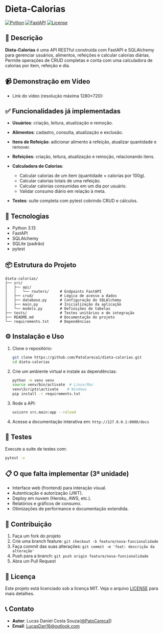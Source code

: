 # Dieta-Calorias

[![Python](https://img.shields.io/badge/Python-3.13-blue)](https://www.python.org/)
[![FastAPI](https://img.shields.io/badge/FastAPI-%5E0.95-green)](https://fastapi.tiangolo.com/)
[![License](https://img.shields.io/badge/license-MIT-lightgrey)](LICENSE)

## 🎯 Descrição

**Dieta-Calorias** é uma API RESTful construída com FastAPI e SQLAlchemy para gerenciar usuários, alimentos, refeições e calcular calorias diárias. Permite operações de CRUD completas e conta com uma calculadora de calorias por item, refeição e dia.

## 📹 Demonstração em Vídeo

* Link do vídeo (resolução máxima 1280×720): 

## ✅ Funcionalidades já implementadas

* **Usuários**: criação, leitura, atualização e remoção.
* **Alimentos**: cadastro, consulta, atualização e exclusão.
* **Itens de Refeição**: adicionar alimento à refeição, atualizar quantidade e remover.
* **Refeições**: criação, leitura, atualização e remoção, relacionando itens.
* **Calculadora de Calorias**:

  * Calcular calorias de um item (quantidade × calorias por 100g).
  * Calcular calorias totais de uma refeição.
  * Calcular calorias consumidas em um dia por usuário.
  * Validar consumo diário em relação à meta.
* **Testes**: suíte completa com pytest cobrindo CRUD e cálculos.

## 🚀 Tecnologias

* Python 3.13
* FastAPI
* SQLAlchemy
* SQLite (padrão)
* pytest

## 📦 Estrutura do Projeto

```text
dieta-calorias/
├── src/
│   ├── api/
│   │   └── routers/     # Endpoints FastAPI
│   ├── crud/            # Lógica de acesso a dados
│   ├── database.py      # Configuração do SQLAlchemy
│   ├── main.py          # Inicialização da aplicação
│   └── models.py        # Definições de tabelas
├── tests/               # Testes unitários e de integração
├── README.md            # Documentação do projeto
└── requirements.txt     # Dependências
```

## ⚙️ Instalação e Uso

1. Clone o repositório:

   ```bash
   git clone https://github.com/PatoCareca1/dieta-calorias.git
   cd dieta-calorias
   ```
2. Crie um ambiente virtual e instale as dependências:

   ```bash
   python -m venv venv
   source venv/bin/activate  # Linux/Mac
   venv\Scripts\activate    # Windows
   pip install -r requirements.txt
   ```
3. Rode a API:

   ```bash
   uvicorn src.main:app --reload
   ```
4. Acesse a documentação interativa em: `http://127.0.0.1:8000/docs`

## 🧪 Testes

Execute a suíte de testes com:

```bash
pytest -v
```

## 📋 O que falta implementar (3ª unidade)

* Interface web (frontend) para interação visual.
* Autenticação e autorização (JWT).
* Deploy em nuvem (Heroku, AWS, etc.).
* Relatórios e gráficos de consumo.
* Otimizações de performance e documentação extendida.

## 🤝 Contribuição

1. Faça um fork do projeto
2. Crie uma branch feature: `git checkout -b feature/nova-funcionalidade`
3. Faça commit das suas alterações: `git commit -m 'feat: descrição da alteração'`
4. Push para a branch: `git push origin feature/nova-funcionalidade`
5. Abra um Pull Request

## 📄 Licença

Este projeto está licenciado sob a licença MIT. Veja o arquivo [LICENSE](LICENSE) para mais detalhes.

## 📞 Contato

* **Autor**: Lucas Daniel Costa Souza([@PatoCareca1](https://github.com/Patocareca1/dieta-calorias))
* **Email**: [LucasDan16@outlook.com](mailto:LucasDan16@outlook.com)
